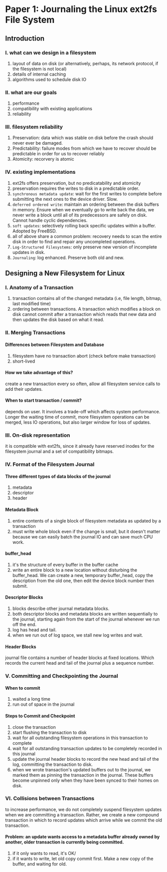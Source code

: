 # Paper 1: Journaling the Linux ext2fs File System
## Introduction
### I. what can we design in a filesystem
1. layout of data on disk (or alternatively, perhaps, its network protocol, if the filesystem is not local)
2. details of internal caching
3. algorithms used to schedule disk IO
### II. what are our goals
1. performance
2. compatibility with existing applications
3. reliability
### III. filesystem reliability
1. Preservation: data which was stable on disk before the crash should never ever be damaged.
2. Predictability: failure modes from which we have to recover should be predictable in order for us to recover reliably
3. Atomicity: recorvery is atomic
### IV. existing implementations
1. ext2fs offers preservation, but no predicatability and atomicity
2. preservation requires the writes to disk in a predictable order.
3. `synchronous metadata update`: wait for the first writes to complete before submitting the next ones to the device driver. Slow.
4. `deferred ordered write`: maintain an ordering between the disk buffers in memory. Ensure when we eventually go to write back the data, we never write a block until all of its predecessors are safely on disk. Cannot handle cyclic dependencies.
5. `soft updates`: selectively rolling back specific updates within a buffer. Adopted by FreeBSD.
6. all of above share a common problem: recovery needs to scan the entire disk in order to find and repair any uncompleted operations.
7. `Log-Structured Filesystems`: only preserve new version of incomplete updates in disk.
8. `Journaling`: log enhanced. Preserve both old and new.
## Designing a New Filesystem for Linux
### I. Anatomy of a Transaction
1. transaction contains all of the changed metadata (i.e, file length, bitmap, last modified time)
2. ordering between transactions. A transaction which modifies a block on disk cannot commit after a transaction which reads that new data and then updates the disk based on what it read.
### II. Merging Transactions
#### Differences between Filesystem and Database
1. filesystem have no transaction abort (check before make transaction)
2. short-lived
#### How we take advantage of this?
create a new transaction every so often, allow all filesystem service calls to add their updates.
#### When to start transaction / commit?
depends on user. It involves a trade-off which affects system performance. Longer the waiting time of commit, more filesystem operations can be merged, less IO operations, but also larger window for loss of updates.
### III. On-disk representation
it is compatible with ext2fs, since it already have reserved inodes for the filesystem journal and a set of compatibility bitmaps.
### IV. Format of the Filesystem Journal
#### Three different types of data blocks of the journal
1. metadata
2. descriptor
3. header
#### Metadata Block
1. entire contents of a single block of filesystem metadata as updated by a transaction
2. must write whole block even if the change is small, but it doesn't matter because we can easily batch the journal IO and can save much CPU work.
#### buffer_head
1. it's the structure of every buffer in the buffer cache
2. write an entire block to a new location without disturbing the buffer_head. We can create a new, temporary buffer_head, copy the description from the old one, then edit the device block number then submit.
#### Descriptor Blocks
1. blocks describe other journal metadata blocks. 
2. both descriptor blocks and metadata blocks are written sequentially to the journal, starting again from the start of the journal whenever we run off the end.
3. log has head and tail.
4. when we run out of log space, we stall new log writes and wait.
#### Header Blocks
journal file contains a number of header blocks at fixed locations. Which records the current head and tail of the journal plus a sequence number.
### V. Committing and Checkpointing the Journal
#### When to commit
1. waited a long time
2. run out of space in the journal
#### Steps to Commit and Checkpoint
1. close the transaction
2. start flushing the transaction to disk
3. wait for all outstanding filesystem operations in this transaction to complete
4. wait for all outstanding transaction updates to be completely recorded in this journal
5. update the journal header blocks to record the new head and tail of the log, committing the transaction to disk.
6. when we wrote transaction's updated buffers out to the journal, we marked them as pinning the transaction in the journal. These buffers become unpinned only when they have been synced to their homes on disk.
### VI. Collisions between Transactions
to increase performance, we do not completely suspend filesystem updates when we are committing a transaction. Rather, we create a new compound transaction in which to record updates which arrive while we commit the old transaction.
#### Problem: an update wants access to a metadata buffer already owned by another, older transaction is currently being committed.
1. if it only wants to read, it's OK/
2. if it wants to write, let old copy commit first. Make a new copy of the buffer, and waiting for old.